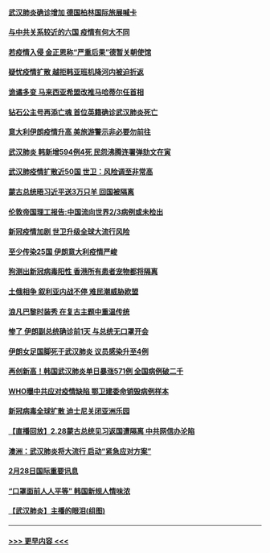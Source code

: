 #### [武汉肺炎确诊增加 德国柏林国际旅展喊卡](../pages/prog202/a102788529.md?t=02292102) 
#### [与中共关系较近的六国 疫情有何大不同](../pages/prog202/a102788521.md?t=02292102) 
#### [若疫情入侵 金正恩称“严重后果”德暂关朝使馆](../pages/prog202/a102788512.md?t=02292102) 
#### [疑忧疫情扩散 越拒韩亚班机降河内被迫折返](../pages/prog202/a102788502.md?t=02292102) 
#### [诡谲多变 马来西亚希盟改推马哈蒂尔任首相](../pages/prog202/a102788477.md?t=02292102) 
#### [钻石公主号再添亡魂 首位英籍确诊武汉肺炎死亡](../pages/prog202/a102788362.md?t=02292102) 
#### [意大利伊朗疫情升高 美旅游警示非必要勿前往](../pages/prog202/a102788341.md?t=02292102) 
#### [武汉肺炎 韩新增594例4死 民怨沸腾连署弹劾文在寅](../pages/prog202/a102788308.md?t=02292102) 
#### [武汉肺疫情扩散近50国 世卫：风险调至非常高](../pages/prog202/a102788300.md?t=02292102) 
#### [蒙古总统晤习近平送3万只羊 回国被隔离](../pages/prog202/a102788275.md?t=02292102) 
#### [伦敦帝国理工报告:中国流向世界2/3病例或未检出](../pages/prog202/a102788174.md?t=02292102) 
#### [新冠疫情加剧 世卫升级全球大流行风险](../pages/prog202/a102788185.md?t=02292102) 
#### [至少传染25国 伊朗意大利疫情严峻](../pages/prog202/a102788165.md?t=02292102) 
#### [狗测出新冠病毒阳性 香港所有患者宠物都将隔离](../pages/prog202/a102788129.md?t=02292102) 
#### [土俄相争 叙利亚内战不停 难民潮威胁欧盟](../pages/prog202/a102788119.md?t=02292102) 
#### [浪凡巴黎时装秀 在复古主题中重温传统](../pages/prog202/a102788123.md?t=02292102) 
#### [惨了 伊朗副总统确诊前1天 与总统无口罩开会](../pages/prog202/a102787962.md?t=02292102) 
#### [伊朗女足国脚死于武汉肺炎 议员感染升至4例](../pages/prog202/a102788031.md?t=02292102) 
#### [再创新高！韩国武汉肺炎单日暴涨571例 全国病例破二千](../pages/prog202/a102788011.md?t=02292102) 
#### [WHO曝中共应对疫情缺陷 鄂卫建委命销毁病例样本](../pages/prog202/a102787994.md?t=02292102) 
#### [新冠病毒全球扩散 迪士尼关闭亚洲乐园](../pages/prog202/a102787990.md?t=02292102) 
#### [【直播回放】2.28蒙古总统见习返国遭隔离 中共网信办沦陷](../pages/prog202/a102787708.md?t=02292102) 
#### [澳洲：武汉肺炎将大流行 启动“紧急应对方案”](../pages/prog202/a102787765.md?t=02292102) 
#### [2月28日国际重要讯息](../pages/prog202/a102787755.md?t=02292102) 
#### [“口罩面前人人平等” 韩国新规人情味浓](../pages/prog202/a102787718.md?t=02292102) 
#### [【武汉肺炎】主播的眼泪(组图)](../pages/prog202/a102786822.md?t=02292102) 

----
#### [ >>> 更早内容 <<< ](../indexes/prog202-earlier.md)
